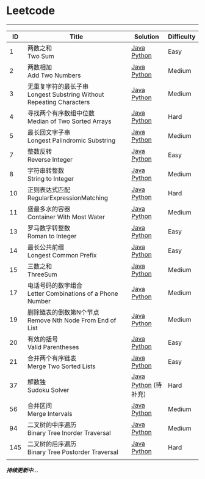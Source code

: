 # Leetcode

------------

| ID   | Title                                    | Solution                                 | Difficulty |
| ---- | ---------------------------------------- | ---------------------------------------- | ---------- |
| 1    | 两数之和<br />Two Sum                        | [Java](https://github.com/DoomBoom/Leetcode/blob/master/leetcodeJava/src/TwoSum.java) <br />[Python](https://github.com/DoomBoom/Leetcode/blob/master/leetcodePython/TwoSum.py) | Easy       |
| 2    | 两数相加<br>Add Two Numbers                  | [Java](https://github.com/DoomBoom/Leetcode/blob/master/leetcodeJava/src/AddTwoNumbers.java) <br />[Python](https://github.com/DoomBoom/Leetcode/blob/master/leetcodePython/AddTwoNumbers.py) | Medium     |
| 3    | 无重复字符的最长子串<br>Longest Substring Without Repeating Characters | [Java](https://github.com/DoomBoom/Leetcode/blob/master/leetcodeJava/src/LongestSubstringWithoutRepeatingCharacters.java) <br />[Python](https://github.com/DoomBoom/Leetcode/blob/master/leetcodePython/LongestSubstringWithoutRepeatingCharacters.py) | Medium     |
| 4    | 寻找两个有序数组中位数<br>Median of Two Sorted Arrays | [Java](https://github.com/DoomBoom/Leetcode/blob/master/leetcodeJava/src/MedianOfTwoSortedArrays.java) <br />[Python](https://github.com/DoomBoom/Leetcode/blob/master/leetcodePython/MedianOfTwoSortedArrays.py) | Hard       |
| 5    | 最长回文字子串<br />Longest Palindromic Substring | [Java](https://github.com/DoomBoom/Leetcode/blob/master/leetcodeJava/src/LongestPalindromicSubstring.java) <br />[Python](https://github.com/DoomBoom/Leetcode/blob/master/leetcodePython/LongestPalindromicSubstring.py) | Medium     |
| 7    | 整数反转<br>Reverse Integer                  | [Java](https://github.com/DoomBoom/Leetcode/blob/master/leetcodeJava/src/ReverseInteger.java) <br />[Python](https://github.com/DoomBoom/Leetcode/blob/master/leetcodePython/ReverseInteger.py) | Easy       |
| 8    | 字符串转整数<br>String to Integer              | [Java](https://github.com/DoomBoom/Leetcode/blob/master/leetcodeJava/src/StringToInteger.java) <br />[Python](https://github.com/DoomBoom/Leetcode/blob/master/leetcodePython/StringToInteger.py) | Medium     |
| 10   | 正则表达式匹配<br>RegularExpressionMatching     | [Java](https://github.com/DoomBoom/Leetcode/blob/master/leetcodeJava/src/RegularExpressionMatching.java) <br />[Python](https://github.com/DoomBoom/Leetcode/blob/master/leetcodePython/RegularExpressionMatching.py) | Hard       |
| 11   | 盛最多水的容器<br>Container With Most Water     | [Java](https://github.com/DoomBoom/Leetcode/blob/master/leetcodeJava/src/ContainerWithMostWater.java) <br />[Python](https://github.com/DoomBoom/Leetcode/blob/master/leetcodePython/ContainerWithMostWater.py) | Medium     |
| 13   | 罗马数字转整数<br>Roman to Integer              | [Java](https://github.com/DoomBoom/Leetcode/blob/master/leetcodeJava/src/RomanToInteger.java) <br />[Python](https://github.com/DoomBoom/Leetcode/blob/master/leetcodePython/RomanToInteger.py) | Easy       |
| 14   | 最长公共前缀<br>Longest Common Prefix          | [Java](https://github.com/DoomBoom/Leetcode/blob/master/leetcodeJava/src/LongestCommonPrefix.java) <br />[Python](https://github.com/DoomBoom/Leetcode/blob/master/leetcodePython/LongestCommonPrefix.py) | Easy       |
| 15   | 三数之和<br>ThreeSum                         | [Java](https://github.com/DoomBoom/Leetcode/blob/master/leetcodeJava/src/ThreeSum.java) <br />[Python](https://github.com/DoomBoom/Leetcode/blob/master/leetcodePython/ThreeSum.py) | Medium     |
| 17   | 电话号码的数字组合<br>Letter Combinations of a Phone Number | [Java](https://github.com/DoomBoom/Leetcode/blob/master/leetcodeJava/src/LetterCombinationsOfAPhoneNumber.java) <br />[Python](https://github.com/DoomBoom/Leetcode/blob/master/leetcodePython/LetterCombinationsOfAPhoneNumber.py) | Medium     |
| 19   | 删除链表的倒数第N个节点<br>Remove Nth Node From End of List | [Java](https://github.com/DoomBoom/Leetcode/blob/master/leetcodeJava/src/RemoveNthNodeFromEndOfList.java) <br />[Python](https://github.com/DoomBoom/Leetcode/blob/master/leetcodePython/RemoveNthNodeFromEndOfList.py) | Medium     |
| 20   | 有效的括号<br>Valid Parentheses               | [Java](https://github.com/DoomBoom/Leetcode/blob/master/leetcodeJava/src/ValidParentheses.java) <br />[Python](https://github.com/DoomBoom/Leetcode/blob/master/leetcodePython/ValidParentheses.py) | Easy       |
| 21   | 合并两个有序链表<br>Merge Two Sorted Lists       | [Java](https://github.com/DoomBoom/Leetcode/blob/master/leetcodeJava/src/MergeTwoSortedLists.java) <br />[Python](https://github.com/DoomBoom/Leetcode/blob/master/leetcodePython/MergeTwoSortedLists.py) | Easy       |
| 37   | 解数独<br>Sudoku Solver                     | [Java](https://github.com/DoomBoom/Leetcode/blob/master/leetcodeJava/src/SudokuSolver.java) <br />[Python](https://github.com/DoomBoom/Leetcode/blob/master/leetcodePython/SudokuSolver.py) (待补充) | Hard       |
| 56   | 合并区间<br>Merge Intervals                  | [Java](https://github.com/DoomBoom/Leetcode/blob/master/leetcodeJava/src/MergeIntervals.java) <br />[Python](https://github.com/DoomBoom/Leetcode/blob/master/leetcodePython/MergeIntervals.py) | Medium     |
| 94   | 二叉树的中序遍历<br />Binary Tree Inorder Traversal | [Java](https://github.com/DoomBoom/Leetcode/blob/master/leetcodeJava/src/BinaryTreeInorderTraversal.java) <br />[Python](https://github.com/DoomBoom/Leetcode/blob/master/leetcodePython/BinaryTreeInorderTraversal.py) | Medium     |
| 145  | 二叉树的后序遍历<br />Binary Tree Postorder Traversal | [Java](https://github.com/DoomBoom/Leetcode/blob/master/leetcodeJava/src/BinaryTreePostorderTraversal.java) <br />[Python](https://github.com/DoomBoom/Leetcode/blob/master/leetcodePython/BinaryTreePostorderTraversal.py) | Hard       |
|      |                                          |                                          |            |



***持续更新中...***



